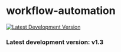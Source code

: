 # workflow-automation

[![Latest Development Version](https://img.shields.io/badge/version-v1.3-blue)](https://github.com/danielyedaniel/test)

<div class="card">
  <div class="card-content">
    <h3>Latest development version: v1.3
    <p id="latest-version"></p>
  </div>
</div>
